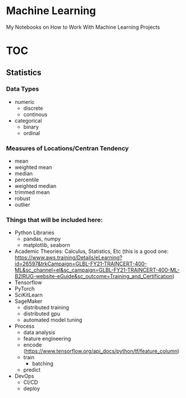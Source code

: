 # Machine Learning
My Notebooks on How to Work With Machine Learning Projects

# TOC
## Statistics
### Data Types
- numeric
  - discrete
  - continous
- categorical
  - binary
  - ordinal
### Measures of Locations/Centran Tendency
- mean
- weighted mean
- median
- percentile
- weighted median
- trimmed mean
- robust
- outlier

### Things that will be included here:
- Python Libraries
  - pandas, numpy
  - matplotlib, seaborn
- Academic Theories: Calculus, Statistics, Etc (this is a good one: https://www.aws.training/Details/eLearning?id=26597&trkCampaign=GLBL-FY21-TRAINCERT-400-ML&sc_channel=el&sc_campaign=GLBL-FY21-TRAINCERT-400-ML-B2IRUG-website-eGuide&sc_outcome=Training_and_Certification)
- Tensorflow
- PyTorch
- SciKitLearn
- SageMaker
  - distributed training
  - distributed gpu
  - automated model tuning
- Process
  - data analysis
  - feature engineering
  - encode (https://www.tensorflow.org/api_docs/python/tf/feature_column)
  - train
    - batching
  - predict
- DevOps
  - CI/CD
  - deploy

